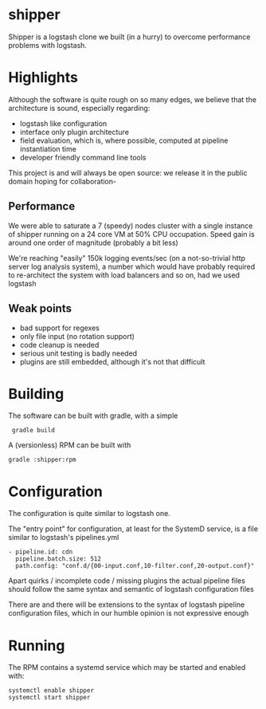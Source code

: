 # shipper
Shipper is a logstash clone we built (in a hurry) to overcome performance problems with logstash.

# Highlights

Although the software is quite rough on so many edges, we believe that the architecture is sound, especially regarding:

- logstash like configuration 
- interface only plugin architecture
- field evaluation, which is, where possible, computed at pipeline instantiation time
- developer friendly command line tools

This project is and will always be open source: we release it in the public domain hoping for collaboration-

## Performance

We were able to saturate a 7 (speedy) nodes cluster with a single instance of shipper running on a 24 core VM at 50% CPU occupation. Speed gain is around one order of magnitude (probably a bit less)

We're reaching "easily" 150k logging events/sec (on a not-so-trivial http server log analysis system), a number which would have probably required to re-architect the system with load balancers and so on, had we used logstash

## Weak points

- bad support for regexes
- only file input (no rotation support)
- code cleanup is needed
- serious unit testing is badly needed
- plugins are still embedded, although it's not that difficult 

# Building

The software can be built with gradle, with a simple

``` 
 gradle build
``` 

A (versionless) RPM can be built with

``` 
gradle :shipper:rpm
```

# Configuration

The configuration is quite similar to logstash one.

The "entry point" for configuration, at least for the SystemD service, is a file similar to logstash's pipelines.yml 

``` 
- pipeline.id: cdn
  pipeline.batch.size: 512
  path.config: "conf.d/{00-input.conf,10-filter.conf,20-output.conf}"
``` 

Apart quirks / incomplete code / missing plugins the actual pipeline files should follow the same syntax and semantic of logstash configuration files

There are and there will be extensions to the syntax of logstash pipeline configuration files, which in our humble opinion is not expressive enough

# Running

The RPM contains a systemd service which may be started and enabled with:

``` 
systemctl enable shipper
systemctl start shipper
``` 


